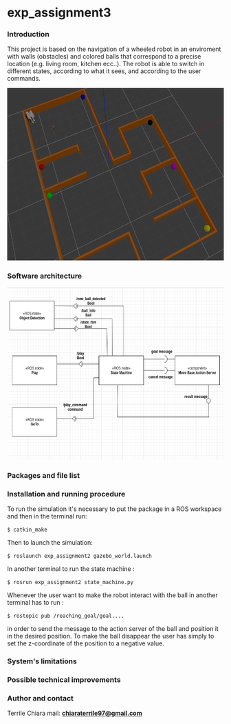 # exp_assignment3

### Introduction
This project is based on the navigation of a wheeled robot in an enviroment with walls (obstacles) and colored balls that correspond to a precise location (e.g. living room, kitchen ecc..). The robot is able to switch in different states, according to what it sees, and according to the user commands.

<img src="enviroment.png" alt="My cool logo" width="600" height="400"/>


### Software architecture

<img src="Architecture.png" alt="My cool logo" width="600" height="400"/>


### Packages and file list



### Installation and running procedure
To run the simulation it's necessary to put the package in a ROS workspace and then in the terminal run:
```
$ catkin_make
```
Then to launch the simulation:
```
$ roslaunch exp_assignment2 gazebo_world.launch
```
In another terminal to run the state machine :
```
$ rosrun exp_assignment2 state_machine.py
```
Whenever the user want to make the robot interact with the ball in another terminal has to run :
```
$ rostopic pub /reaching_goal/goal....
```
in order to send the message to the action server of the ball and position it in the desired position. To make the ball disappear the user has simply to set the z-coordinate of the position to a negative value.


### System's limitations

### Possible technical improvements

### Author and contact
Terrile Chiara
mail: **chiaraterrile97@gmail.com**
